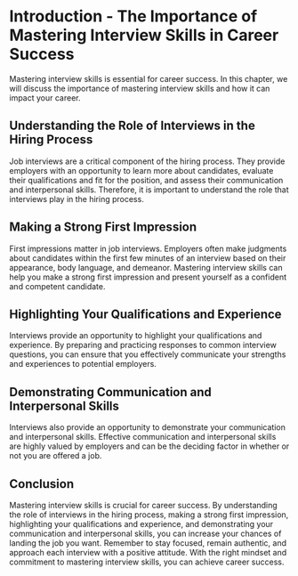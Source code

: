 Introduction - The Importance of Mastering Interview Skills in Career Success
========================================================================================

Mastering interview skills is essential for career success. In this chapter, we will discuss the importance of mastering interview skills and how it can impact your career.

Understanding the Role of Interviews in the Hiring Process
----------------------------------------------------------

Job interviews are a critical component of the hiring process. They provide employers with an opportunity to learn more about candidates, evaluate their qualifications and fit for the position, and assess their communication and interpersonal skills. Therefore, it is important to understand the role that interviews play in the hiring process.

Making a Strong First Impression
--------------------------------

First impressions matter in job interviews. Employers often make judgments about candidates within the first few minutes of an interview based on their appearance, body language, and demeanor. Mastering interview skills can help you make a strong first impression and present yourself as a confident and competent candidate.

Highlighting Your Qualifications and Experience
-----------------------------------------------

Interviews provide an opportunity to highlight your qualifications and experience. By preparing and practicing responses to common interview questions, you can ensure that you effectively communicate your strengths and experiences to potential employers.

Demonstrating Communication and Interpersonal Skills
----------------------------------------------------

Interviews also provide an opportunity to demonstrate your communication and interpersonal skills. Effective communication and interpersonal skills are highly valued by employers and can be the deciding factor in whether or not you are offered a job.

Conclusion
----------

Mastering interview skills is crucial for career success. By understanding the role of interviews in the hiring process, making a strong first impression, highlighting your qualifications and experience, and demonstrating your communication and interpersonal skills, you can increase your chances of landing the job you want. Remember to stay focused, remain authentic, and approach each interview with a positive attitude. With the right mindset and commitment to mastering interview skills, you can achieve career success.
